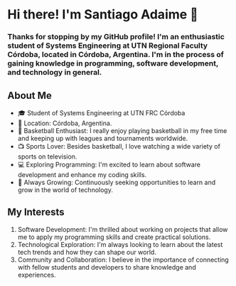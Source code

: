 # Hi there! I'm Santiago Adaime 👋

### Thanks for stopping by my GitHub profile! I'm an enthusiastic student of Systems Engineering at UTN Regional Faculty Córdoba, located in Córdoba, Argentina. I'm in the process of gaining knowledge in programming, software development, and technology in general.

## About Me

- 🎓 Student of Systems Engineering at UTN FRC Córdoba
- 🌆 Location: Córdoba, Argentina.
- 🏀 Basketball Enthusiast: I really enjoy playing basketball in my free time and keeping up with leagues and tournaments worldwide.
- 📺 Sports Lover: Besides basketball, I love watching a wide variety of sports on television.
- 💻 Exploring Programming: I'm excited to learn about software development and enhance my coding skills.
- 🌱 Always Growing: Continuously seeking opportunities to learn and grow in the world of technology.

## My Interests

1. Software Development: I'm thrilled about working on projects that allow me to apply my programming skills and create practical solutions.
2. Technological Exploration: I'm always looking to learn about the latest tech trends and how they can shape our world.
3. Community and Collaboration: I believe in the importance of connecting with fellow students and developers to share knowledge and experiences.
<!--
**SantiAdaime25/SantiAdaime25** is a ✨ _special_ ✨ repository because its `README.md` (this file) appears on your GitHub profile.

Here are some ideas to get you started:

- 🔭 I’m currently working on ...
- 🌱 I’m currently learning ...
- 👯 I’m looking to collaborate on ...
- 🤔 I’m looking for help with ...
- 💬 Ask me about ...
- 📫 How to reach me: ...
- 😄 Pronouns: ...
- ⚡ Fun fact: ...
-->
